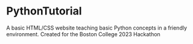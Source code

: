 # PythonTutorial
A basic HTML/CSS website teaching basic Python concepts in a friendly environment. Created for the Boston College 2023 Hackathon
